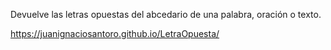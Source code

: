 Devuelve las letras opuestas del abcedario de una palabra, oración o texto.

https://juanignaciosantoro.github.io/LetraOpuesta/

